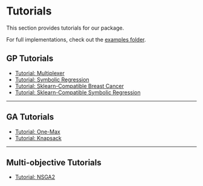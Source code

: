 # Tutorials

This section provides tutorials for our package.

For full implementations, check out the [examples folder](https://github.com/EC-KitY/EC-KitY/tree/develop/examples).

## GP Tutorials
* [Tutorial: Multiplexer](tutorials/multiplexer.md)
* [Tutorial: Symbolic Regression](tutorials/basic-symbolic-regression.md)
* [Tutorial: Sklearn-Compatible Breast Cancer](tutorials/breast-cancer.md)
* [Tutorial: Sklearn-Compatible Symbolic Regression](tutorials/sklearn-symbolic-regression.md)
---
## GA Tutorials
* [Tutorial: One-Max](tutorials/one-max.md)
* [Tutorial: Knapsack](tutorials/knapsack.md)
---
## Multi-objective Tutorials
* [Tutorial: NSGA2](tutorials/nsga2.md)
